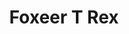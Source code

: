 ---
color: red
category: Cameras
group: Analog
visible: true
order: 4
title: Foxeer T Rex
link: https://www.foxeer.com/search?keywords=T+Rex+1500TVL&size=12
img: /uploads/equipment/video/cameras-foxeer-t-rex.png
text: To my knowledge, this cam has the highest resolution that's available on the market for analog... and the price matches that well. However, if you're looking for the best of the best, this might just be it
info: 
  - $44.9
  - 1500<TVL>
  - 150°<FOV>
  - Mini/Micro<Size>
  - 10.2/8.6g<Mini/Micro Weight>
---